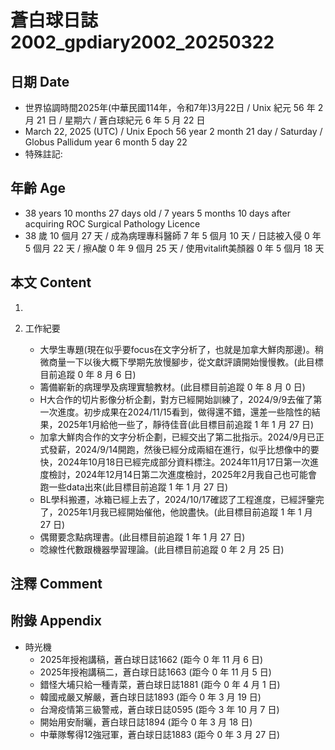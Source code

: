 [_metadata_:encoding]: - "utf-8"
[_metadata_:language]: - "zh-Hant-TW"
[_metadata_:fileformat]: - "markdown"
[_metadata_:MIME_type]: - "text/plain"
[_metadata_:markdown_version]: - "commonmark version 0.30"
[_metadata_:markdown_spec]: - "https://spec.commonmark.org/0.30/"

# 蒼白球日誌2002_gpdiary2002_20250322 #

## 日期 Date ##

* 世界協調時間2025年(中華民國114年，令和7年)3月22日 / Unix 紀元 56 年 2 月 21 日 / 星期六 / 蒼白球紀元 6 年 5 月 22 日
* March 22, 2025 (UTC) / Unix Epoch 56 year 2 month 21 day / Saturday / Globus Pallidum year 6 month 5 day 22
* 特殊註記:

## 年齡 Age ##

* 38 years 10 months 27 days old / 7 years 5 months 10 days after acquiring ROC Surgical Pathology Licence
* 38 歲 10 個月 27 天 / 成為病理專科醫師 7 年 5 個月 10 天 / 日誌被入侵 0 年 5 個月 22 天 / 擦A酸 0 年 9 個月 25 天 / 使用vitalift美顏器 0 年 5 個月 18 天

## 本文 Content ##

1. 

2. 工作紀要

    - 大學生專題(現在似乎要focus在文字分析了，也就是加拿大鮮肉那邊)。稍微商量一下以後大概下學期先放慢腳步，從文獻評讀開始慢慢教。(此目標目前追蹤 0 年 8 月 6 日)
    - 籌備嶄新的病理學及病理實驗教材。(此目標目前追蹤 0 年 8 月 0 日)
    - H大合作的切片影像分析企劃，對方已經開始訓練了，2024/9/9去催了第一次進度。初步成果在2024/11/15看到，做得還不錯，還差一些陰性的結果，2025年1月給他一些了，靜待佳音(此目標目前追蹤 1 年 1 月 27 日)
    - 加拿大鮮肉合作的文字分析企劃，已經交出了第二批指示。2024/9月已正式發薪，2024/9/14開跑，然後已經分成兩組在進行，似乎比想像中的要快，2024年10月18日已經完成部分資料標注。2024年11月17日第一次進度檢討，2024年12月14日第二次進度檢討，2025年2月我自己也可能會跑一些data出來(此目標目前追蹤 1 年 1 月 27 日)
    - BL學科搬遷，冰箱已經上去了，2024/10/17確認了工程進度，已經評鑒完了，2025年1月我已經開始催他，他說盡快。(此目標目前追蹤 1 年 1 月 27 日)
    - 偶爾要念點病理書。(此目標目前追蹤 1 年 1 月 27 日)
    - 唸線性代數跟機器學習理論。(此目標目前追蹤 0 年 2 月 25 日)

## 注釋 Comment ##


## 附錄 Appendix ##

* 時光機
    - 2025年授袍講稿，蒼白球日誌1662 (距今 0 年 11 月 6 日)
    - 2025年授袍講稿二，蒼白球日誌1663 (距今 0 年 11 月 5 日)
    - 錯怪大埔只給一種青菜，蒼白球日誌1881 (距今 0 年 4 月 1 日)
    - 韓國戒嚴又解嚴，蒼白球日誌1893 (距今 0 年 3 月 19 日)
    - 台灣疫情第三級警戒，蒼白球日誌0595 (距今 3 年 10 月 7 日)
    - 開始用安耐曬，蒼白球日誌1894 (距今 0 年 3 月 18 日)
    - 中華隊奪得12強冠軍，蒼白球日誌1883 (距今 0 年 3 月 27 日)

